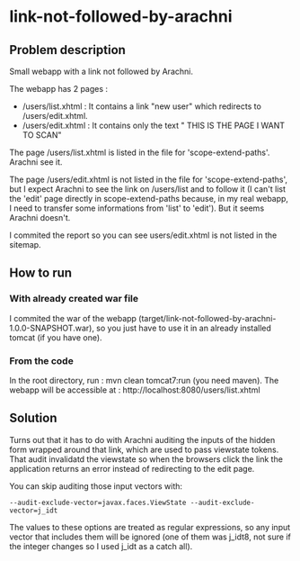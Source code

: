 # link-not-followed-by-arachni

## Problem description

Small webapp with a link not followed by Arachni.

The webapp has 2 pages : 
- /users/list.xhtml : It contains a link "new user" which redirects to /users/edit.xhtml.
- /users/edit.xhtml : It contains only the text " THIS IS THE PAGE I WANT TO SCAN"

The page /users/list.xhtml is listed in the file for 'scope-extend-paths'. Arachni see it.

The page /users/edit.xhtml is not listed in the file for 'scope-extend-paths', but I expect Arachni to see the link on /users/list and to follow it (I can't list the 'edit' page directly in scope-extend-paths because, in my real webapp, I need to transfer some informations from 'list' to 'edit'). But it seems Arachni doesn't. 

I commited the report so you can see users/edit.xhtml is not listed in the sitemap.


## How to run

### With already created war file
I commited the war of the webapp (target/link-not-followed-by-arachni-1.0.0-SNAPSHOT.war), so you just have to use it in an already installed tomcat (if you have one).

### From the code
In the root directory, run : mvn clean tomcat7:run  (you need maven). The webapp will be accessible at : http://localhost:8080/users/list.xhtml


## Solution

Turns out that it has to do with Arachni auditing the inputs of the hidden form wrapped around that link, which are used to pass viewstate tokens.
That audit invalidatd the viewstate so when the browsers click the link the application returns an error instead of redirecting to the edit page.

You can skip auditing those input vectors with:
```
--audit-exclude-vector=javax.faces.ViewState --audit-exclude-vector=j_idt
```

The values to these options are treated as regular expressions, so any input vector that includes them will be ignored (one of them was j_idt8, not sure if the integer changes so I used j_idt as a catch all).


